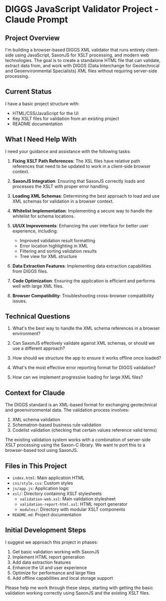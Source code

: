 # DIGGS JavaScript Validator Project - Claude Prompt

## Project Overview

I'm building a browser-based DIGGS XML validator that runs entirely client-side using JavaScript, SaxonJS for XSLT processing, and modern web technologies. The goal is to create a standalone HTML file that can validate, extract data from, and work with DIGGS (Data Interchange for Geotechnical and Geoenvironmental Specialists) XML files without requiring server-side processing.

## Current Status

I have a basic project structure with:
- HTML/CSS/JavaScript for the UI
- Key XSLT files for validation from an existing project
- README documentation

## What I Need Help With

I need your guidance and assistance with the following tasks:

1. **Fixing XSLT Path References**: The XSL files have relative path references that need to be updated to work in a client-side browser context.

2. **SaxonJS Integration**: Ensuring that SaxonJS correctly loads and processes the XSLT with proper error handling.

3. **Loading XML Schemas**: Determining the best approach to load and use XML schemas for validation in a browser context.

4. **Whitelist Implementation**: Implementing a secure way to handle the whitelist for schema locations.

5. **UI/UX Improvements**: Enhancing the user interface for better user experience, including:
   - Improved validation result formatting
   - Error location highlighting in XML
   - Filtering and sorting validation results
   - Tree view for XML structure

6. **Data Extraction Features**: Implementing data extraction capabilities from DIGGS files.

7. **Code Optimization**: Ensuring the application is efficient and performs well with large XML files.

8. **Browser Compatibility**: Troubleshooting cross-browser compatibility issues.

## Technical Questions

1. What's the best way to handle the XML schema references in a browser environment?

2. Can SaxonJS effectively validate against XML schemas, or should we use a different approach?

3. How should we structure the app to ensure it works offline once loaded?

4. What's the most effective error reporting format for DIGGS validation?

5. How can we implement progressive loading for large XML files?

## Context for Claude

The DIGGS standard is an XML-based format for exchanging geotechnical and geoenvironmental data. The validation process involves:

1. XML schema validation
2. Schematron-based business rule validation
3. Codelist validation (checking that certain values reference valid terms)

The existing validation system works with a combination of server-side XSLT processing using the Saxon-C library. We want to port this to a browser-based tool using SaxonJS.

## Files in This Project

- `index.html`: Main application HTML
- `css/style.css`: Custom styles
- `js/app.js`: Application logic
- `xsl/`: Directory containing XSLT stylesheets
  - `validation-web.xsl`: Main validation stylesheet
  - `validation-report-html.xsl`: HTML report generator
  - `modules/`: Directory with modular XSLT components
- `README.md`: Project documentation

## Initial Development Steps

I suggest we approach this project in phases:

1. Get basic validation working with SaxonJS
2. Implement HTML report generation
3. Add data extraction features
4. Enhance the UI and user experience
5. Optimize for performance and large files
6. Add offline capabilities and local storage support

Please help me work through these steps, starting with getting the basic validation working correctly using SaxonJS and the existing XSLT files.
